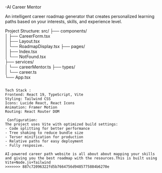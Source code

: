 -AI Career Mentor

An intelligent career roadmap generator that creates personalized learning paths based on your interests, skills, and experience level.

Project Structure:
src/
├── components/         
│   ├── CareerForm.tsx   
│   ├── Layout.tsx       
│   └── RoadmapDisplay.tsx
├── pages/             
│   ├── Index.tsx      
│   └── NotFound.tsx   
├── services/           
│   └── careerMentor.ts 
├── types/             
│   └── career.ts      
└── App.tsx            
```

Tech Stack :
Frontend: React 19, TypeScript, Vite
Styling: Tailwind CSS
Icons: Lucide React, React Icons
Animation: Framer Motion
Routing: React Router DOM

 Configuration:
The project uses Vite with optimized build settings:
- Code splitting for better performance
- Tree shaking to reduce bundle size
- Terser minification for production
- Relative paths for easy deployment
- Fully resposive.

AI-powered career path website is all about about mapping your skills and giving you the best roadmap with the resources.This is built using Vite+Node.js+Tailwind
>>>>>>> 887c72096322fd5b7664756d9485775884b6270e
